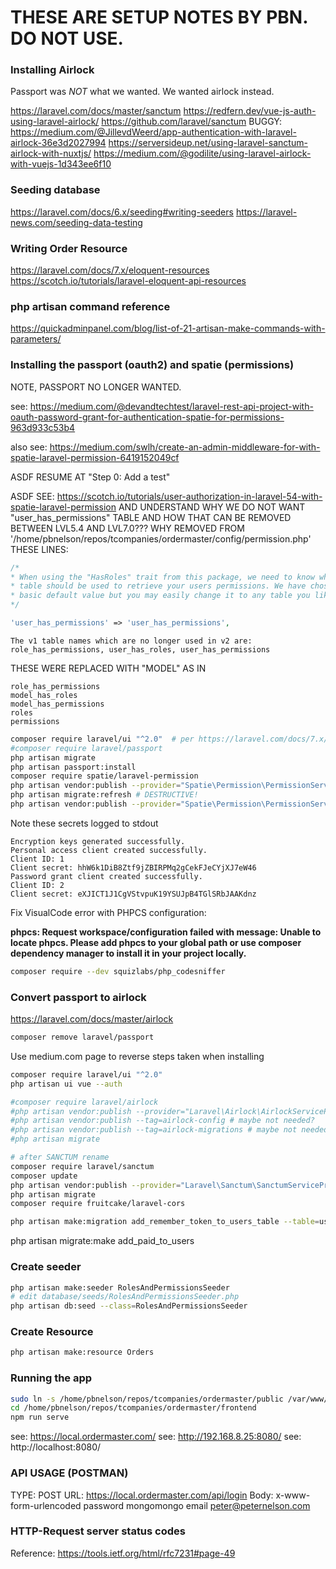 # THESE ARE SETUP NOTES BY PBN. DO NOT USE.





### Installing Airlock

Passport was *NOT* what we wanted. We wanted airlock instead.

https://laravel.com/docs/master/sanctum
https://redfern.dev/vue-js-auth-using-laravel-airlock/
https://github.com/laravel/sanctum
BUGGY: https://medium.com/@JillevdWeerd/app-authentication-with-laravel-airlock-36e3d2027994
https://serversideup.net/using-laravel-sanctum-airlock-with-nuxtjs/
https://medium.com/@godilite/using-laravel-airlock-with-vuejs-1d343ee6f10





### Seeding database

https://laravel.com/docs/6.x/seeding#writing-seeders
https://laravel-news.com/seeding-data-testing




### Writing Order Resource

https://laravel.com/docs/7.x/eloquent-resources
https://scotch.io/tutorials/laravel-eloquent-api-resources




### php artisan command reference

https://quickadminpanel.com/blog/list-of-21-artisan-make-commands-with-parameters/


### Installing the passport (oauth2) and spatie (permissions)

NOTE, PASSPORT NO LONGER WANTED.


see: https://medium.com/@devandtechtest/laravel-rest-api-project-with-oauth-password-grant-for-authentication-spatie-for-permissions-963d933c53b4


also see: https://medium.com/swlh/create-an-admin-middleware-for-with-spatie-laravel-permission-6419152049cf

ASDF RESUME AT "Step 0: Add a test"



ASDF SEE: https://scotch.io/tutorials/user-authorization-in-laravel-54-with-spatie-laravel-permission
AND UNDERSTAND WHY WE DO NOT WANT "user_has_permissions" TABLE
AND HOW THAT CAN BE REMOVED BETWEEN LVL5.4 AND LVL7.0???
WHY REMOVED FROM '/home/pbnelson/repos/tcompanies/ordermaster/config/permission.php'
THESE LINES:
```php
/*
* When using the "HasRoles" trait from this package, we need to know which
* table should be used to retrieve your users permissions. We have chosen a
* basic default value but you may easily change it to any table you like.
*/

'user_has_permissions' => 'user_has_permissions',
```
```text
The v1 table names which are no longer used in v2 are:
role_has_permissions, user_has_roles, user_has_permissions
```

THESE WERE REPLACED WITH "MODEL" AS IN
```list
role_has_permissions
model_has_roles
model_has_permissions
roles
permissions
```


````bash
composer require laravel/ui "^2.0"  # per https://laravel.com/docs/7.x/upgrade#authentication-scaffolding
#composer require laravel/passport
php artisan migrate
php artisan passport:install
composer require spatie/laravel-permission
php artisan vendor:publish --provider="Spatie\Permission\PermissionServiceProvider" --tag="migrations"
php artisan migrate:refresh # DESTRUCTIVE!
php artisan vendor:publish --provider="Spatie\Permission\PermissionServiceProvider" --tag="config"

````

Note these secrets logged to stdout

````log
Encryption keys generated successfully.
Personal access client created successfully.
Client ID: 1
Client secret: hhW6k1DiB8Ztf9jZBIRPMq2gCekFJeCYjXJ7eW46
Password grant client created successfully.
Client ID: 2
Client secret: eXJICT1J1CgVStvpuK19YSUJpB4TGlSRbJAAKdnz

````


Fix VisualCode error with PHPCS configuration:

__phpcs: Request workspace/configuration failed with message: Unable to locate phpcs. Please add phpcs to your global path or use composer dependency manager to install it in your project locally.__

````bash
composer require --dev squizlabs/php_codesniffer
````


### Convert passport to airlock

https://laravel.com/docs/master/airlock

````bash
composer remove laravel/passport

````

Use medium.com page to reverse steps taken when installing

````bash
composer require laravel/ui "^2.0"
php artisan ui vue --auth

````

````bash
#composer require laravel/airlock
#php artisan vendor:publish --provider="Laravel\Airlock\AirlockServiceProvider"
#php artisan vendor:publish --tag=airlock-config # maybe not needed?
#php artisan vendor:publish --tag=airlock-migrations # maybe not needed?
#php artisan migrate

# after SANCTUM rename
composer require laravel/sanctum
composer update
php artisan vendor:publish --provider="Laravel\Sanctum\SanctumServiceProvider"
php artisan migrate
composer require fruitcake/laravel-cors


````

````bash
php artisan make:migration add_remember_token_to_users_table --table=users
````


php artisan migrate:make add_paid_to_users





### Create seeder

````bash
php artisan make:seeder RolesAndPermissionsSeeder
# edit database/seeds/RolesAndPermissionsSeeder.php
php artisan db:seed --class=RolesAndPermissionsSeeder

````


### Create Resource

````bash
php artisan make:resource Orders
````



### Running the app

````bash
sudo ln -s /home/pbnelson/repos/tcompanies/ordermaster/public /var/www/html/localom
cd /home/pbnelson/repos/tcompanies/ordermaster/frontend
npm run serve

````

see: https://local.ordermaster.com/
see: http://192.168.8.25:8080/
see: http://localhost:8080/





### API USAGE (POSTMAN)

TYPE: POST
URL: https://local.ordermaster.com/api/login
Body: x-www-form-urlencoded
password mongomongo
email peter@peternelson.com



### HTTP-Request server status codes

Reference: https://tools.ietf.org/html/rfc7231#page-49